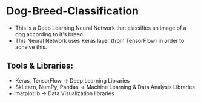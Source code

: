 # Dog-Breed-Classification

  * This is a Deep Learning Neural Network that classifies an image of a dog according to it's breed.
  * This Neural Network uses Keras layer (from TensorFlow) in order to acheive this.

## Tools & Libraries:
   * Keras, TensorFlow -> Deep Learning Libraries
   * SkLearn, NumPy, Pandas -> Machine Learning & Data Analysis Libraries
   * matplotlib -> Data Visualization libraries

